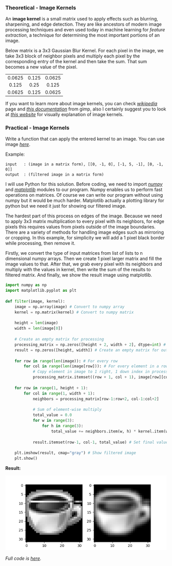 ### Theoretical - Image Kernels

An **image kernel** is a small matrix used to apply effects such as blurring, sharpening, and edge detection. They are like ancestors of modern image processing techniques and even used today in machine learning for _feature extraction_, a technique for determining the most important portions of an image.

Below matrix is a 3x3 Gaussian Blur Kernel. For each pixel in the image, we take 3x3 block of neighbor pixels and multiply each pixel by the corresponding entry of the kernel and then take the sum. That sum becomes a new value of the pixel.

<table align = center>
    <tr>
        <td align = center>0.0625</td>
        <td align = center>0.125</td>
        <td align = center>0.0625</td>
    </tr>
    <tr>
        <td align = center>0.125</td>
        <td align = center>0.25</td>
        <td align = center>0.125</td>
    </tr>
    <tr>
        <td align = center>0.0625</td>
        <td align = center>0.125</td>
        <td align = center>0.0625</td>
    </tr>
</table>

If you want to learn more about image kernels, you can check *[wikipedia](https://bit.ly/2yfaapD)* page and _[this documentation](https://docs.gimp.org/en/gimp-filter-convolution-matrix.html)_ from gimp, also I certainly suggest you to look at _[this website](http://setosa.io/ev/image-kernels/)_ for visually explanation of image kernels.

### Practical - Image Kernels

Write a function that can apply the entered kernel to an image. You can use image *[here](materials/image-kernels/)*.

Example:
```
input   : (image in a matrix form), [[0, -1, 0], [-1, 5, -1], [0, -1, 0]]
output  : (filtered image in a matrix form)
```

I will use Python for this solution. Before coding, we need to import _[numpy](https://docs.scipy.org/doc/numpy/user/whatisnumpy.html)_ and _[matplotlib](https://matplotlib.org/)_ modules to our program. Numpy enables us to perform fast operations on matrices. Of course we can write our program without using numpy but it would be much harder. Matplotlib actually a plotting library for python but we need it just for showing our filtered image.

The hardest part of this process on edges of the image. Because we need to apply 3x3 matrix multiplication to every pixel with its neighbors, for edge pixels this requires values from pixels outside of the image boundaries. There are a variety of methods for handling image edges such as mirroring or cropping. In this example, for simplicity we will add a 1 pixel black border while processing, then remove it.

Firstly, we convert the type of input matrices from list of lists to n dimensional numpy arrays. Then we create 1 pixel larger matrix and fill the image values to that. After that, we grab every pixel with its neighbors and multiply with the values in kernel, then write the sum of the results to filtered matrix. And finally, we show the result image using matplotlib.

```python
import numpy as np
import matplotlib.pyplot as plt

def filter(image, kernel):
    image = np.array(image) # Convert to numpy array
    kernel = np.matrix(kernel) # Convert to numpy matrix

    height = len(image)
    width = len(image[0])

    # Create an empty matrix for processing
    processing_matrix = np.zeros([height + 2, width + 2], dtype=int) # 1 pixel larger from borders
    result = np.zeros([height, width]) # Create an empty matrix for output

    for row in range(len(image)): # For every row
        for col in range(len(image[row])): # For every element in a row
            # Copy element in image to 1 right, 1 down index in processing matrix for edge handling
            processing_matrix.itemset((row + 1, col + 1), image[row][col])

    for row in range(1, height + 1):
        for col in range(1, width + 1):
            neighbors = processing_matrix[row-1:row+2, col-1:col+2]

            # Sum of element-wise multiply
            total_value = 0.0
            for w in range(3):
                for h in range(3):
                    total_value += neighbors.item(w, h) * kernel.item(w, h)

            result.itemset(row-1, col-1, total_value) # Set final value to index

    plt.imshow(result, cmap="gray") # Show filtered image
    plt.show()
```

**Result:**

<p align="center"><img src="https://github.com/enesdemirag/enesdemirag.github.io/raw/master/_posts/images/image-kernels.png"></p>

_Full code is [here](materials/image-kernels/demo.py)._